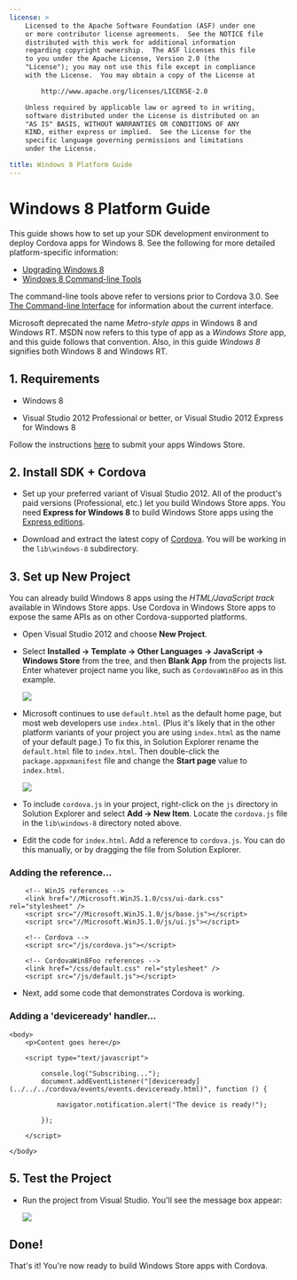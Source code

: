 ```yaml
---
license: >
    Licensed to the Apache Software Foundation (ASF) under one
    or more contributor license agreements.  See the NOTICE file
    distributed with this work for additional information
    regarding copyright ownership.  The ASF licenses this file
    to you under the Apache License, Version 2.0 (the
    "License"); you may not use this file except in compliance
    with the License.  You may obtain a copy of the License at

        http://www.apache.org/licenses/LICENSE-2.0

    Unless required by applicable law or agreed to in writing,
    software distributed under the License is distributed on an
    "AS IS" BASIS, WITHOUT WARRANTIES OR CONDITIONS OF ANY
    KIND, either express or implied.  See the License for the
    specific language governing permissions and limitations
    under the License.

title: Windows 8 Platform Guide
---
```


# Windows 8 Platform Guide

This guide shows how to set up your SDK development environment to
deploy Cordova apps for Windows 8. See the following for more
detailed platform-specific information:

* [Upgrading Windows 8](upgrading.html)
* [Windows 8 Command-line Tools](tools.html)

The command-line tools above refer to versions prior to Cordova 3.0.
See [The Command-line Interface](../../cli/index.html) for information about the
current interface.

Microsoft deprecated the name _Metro-style apps_ in Windows 8 and
Windows RT. MSDN now refers to this type of app as a _Windows Store_
app, and this guide follows that convention. Also, in this guide
_Windows 8_ signifies both Windows 8 and Windows RT.

## 1. Requirements

- Windows 8

- Visual Studio 2012 Professional or better, or Visual Studio 2012 Express for Windows 8

Follow the instructions [here](http://www.windowsstore.com/) to submit your apps Windows Store.

## 2. Install SDK + Cordova

- Set up your preferred variant of Visual Studio 2012. All of the product's paid versions (Professional, etc.) let you build Windows Store apps. You need __Express for Windows 8__ to build Windows Store apps using the [Express editions](http://www.microsoft.com/visualstudio/eng/products/visual-studio-express-products).

- Download and extract the latest copy of [Cordova](http://phonegap.com/download). You will be working in the `lib\windows-8` subdirectory.

## 3. Set up New Project

You can already build Windows 8 apps using the _HTML/JavaScript track_
available in Windows Store apps. Use Cordova in Windows Store apps to
expose the same APIs as on other Cordova-supported platforms.

- Open Visual Studio 2012 and choose __New Project__.

- Select __Installed &rarr; Template &rarr; Other Languages &rarr; JavaScript &rarr; Windows Store__ from the tree, and then __Blank App__ from the projects list. Enter whatever project name you like, such as `CordovaWin8Foo` as in this example.

    ![](img/guide/platforms/win8/wsnewproject.png)

- Microsoft continues to use `default.html` as the default home page, but most web developers use `index.html`. (Plus it's likely that in the other platform variants of your project you are using `index.html` as the name of your default page.) To fix this, in Solution Explorer rename the `default.html` file to `index.html`. Then double-click the `package.appxmanifest` file and change the __Start page__ value to `index.html`.

	![](img/guide/platforms/win8/wschangemanifest.png)

- To include `cordova.js` in your project, right-click on the `js` directory in Solution Explorer and select __Add &rarr; New Item__. Locate the `cordova.js` file in the `lib\windows-8` directory noted above.

- Edit the code for `index.html`. Add a reference to `cordova.js`. You can do this manually, or by dragging the file from Solution Explorer.

### Adding the reference...

	    <!-- WinJS references -->
	    <link href="//Microsoft.WinJS.1.0/css/ui-dark.css" rel="stylesheet" />
	    <script src="//Microsoft.WinJS.1.0/js/base.js"></script>
	    <script src="//Microsoft.WinJS.1.0/js/ui.js"></script>

	    <!-- Cordova -->
	    <script src="/js/cordova.js"></script>

	    <!-- CordovaWin8Foo references -->
	    <link href="/css/default.css" rel="stylesheet" />
	    <script src="/js/default.js"></script>

- Next, add some code that demonstrates Cordova is working.

### Adding a 'deviceready' handler...

	<body>
	    <p>Content goes here</p>

	    <script type="text/javascript">

	        console.log("Subscribing...");
	        document.addEventListener("[deviceready](../../../cordova/events/events.deviceready.html)", function () {

	            navigator.notification.alert("The device is ready!");

	        });

	    </script>

	</body>

## 5. Test the Project

- Run the project from Visual Studio. You'll see the message box appear:

	![](img/guide/platforms/win8/wsalert.png)

## Done!

That's it! You're now ready to build Windows Store apps with Cordova.

